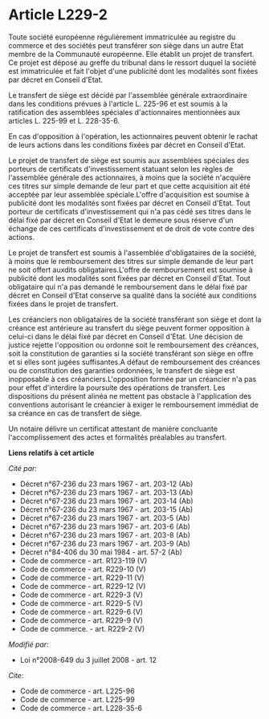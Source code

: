 # Article L229-2

Toute société européenne régulièrement immatriculée au registre du commerce et des sociétés peut transférer son siège dans un
autre Etat membre de la Communauté européenne. Elle établit un projet de transfert. Ce projet est déposé au greffe du
tribunal dans le ressort duquel la société est immatriculée et fait l'objet d'une publicité dont les modalités sont fixées
par décret en Conseil d'Etat. 

Le transfert de siège est décidé par l'assemblée générale extraordinaire dans les conditions prévues à l'article L. 225-96 et
est soumis à la ratification des assemblées spéciales d'actionnaires mentionnées aux articles L. 225-99 et L. 228-35-6.

En cas d'opposition à l'opération, les actionnaires peuvent obtenir le rachat de leurs actions dans les conditions fixées par
décret en Conseil d'Etat. 

Le projet de transfert de siège est soumis aux assemblées spéciales des porteurs de certificats d'investissement statuant
selon les règles de l'assemblée générale des actionnaires, à moins que la société n'acquière ces titres sur simple demande de
leur part et que cette acquisition ait été acceptée par leur assemblée spéciale.L'offre d'acquisition est soumise à publicité
dont les modalités sont fixées par décret en Conseil d'Etat. Tout porteur de certificats d'investissement qui n'a pas cédé
ses titres dans le délai fixé par décret en Conseil d'Etat le demeure sous réserve d'un échange de ces certificats
d'investissement et de droit de vote contre des actions. 

Le projet de transfert est soumis à l'assemblée d'obligataires de la société, à moins que le remboursement des titres sur
simple demande de leur part ne soit offert auxdits obligataires.L'offre de remboursement est soumise à publicité dont les
modalités sont fixées par décret en Conseil d'Etat. Tout obligataire qui n'a pas demandé le remboursement dans le délai fixé
par décret en Conseil d'Etat conserve sa qualité dans la société aux conditions fixées dans le projet de transfert. 

Les créanciers non obligataires de la société transférant son siège et dont la créance est antérieure au transfert du siège
peuvent former opposition à celui-ci dans le délai fixé par décret en Conseil d'Etat. Une décision de justice rejette
l'opposition ou ordonne soit le remboursement des créances, soit la constitution de garanties si la société transférant son
siège en offre et si elles sont jugées suffisantes.A défaut de remboursement des créances ou de constitution des garanties
ordonnées, le transfert de siège est inopposable à ces créanciers.L'opposition formée par un créancier n'a pas pour effet
d'interdire la poursuite des opérations de transfert. Les dispositions du présent alinéa ne mettent pas obstacle à
l'application des conventions autorisant le créancier à exiger le remboursement immédiat de sa créance en cas de transfert de
siège. 

Un notaire délivre un certificat attestant de manière concluante l'accomplissement des actes et formalités préalables au
transfert.

**Liens relatifs à cet article**

_Cité par_:

  - Décret n°67-236 du 23 mars 1967 - art. 203-12 (Ab)
  - Décret n°67-236 du 23 mars 1967 - art. 203-13 (Ab)
  - Décret n°67-236 du 23 mars 1967 - art. 203-14 (Ab)
  - Décret n°67-236 du 23 mars 1967 - art. 203-15 (Ab)
  - Décret n°67-236 du 23 mars 1967 - art. 203-5 (Ab)
  - Décret n°67-236 du 23 mars 1967 - art. 203-6 (Ab)
  - Décret n°67-236 du 23 mars 1967 - art. 203-8 (Ab)
  - Décret n°67-236 du 23 mars 1967 - art. 203-9 (Ab)
  - Décret n°84-406 du 30 mai 1984 - art. 57-2 (Ab)
  - Code de commerce - art. R123-119 (V)
  - Code de commerce - art. R229-10 (V)
  - Code de commerce - art. R229-11 (V)
  - Code de commerce - art. R229-12 (V)
  - Code de commerce - art. R229-3 (V)
  - Code de commerce - art. R229-5 (V)
  - Code de commerce - art. R229-6 (V)
  - Code de commerce - art. R229-9 (V)
  - Code de commerce. - art. R229-2 (V)

_Modifié par_:

  - Loi n°2008-649 du 3 juillet 2008 - art. 12

_Cite_:

  - Code de commerce - art. L225-96
  - Code de commerce - art. L225-99
  - Code de commerce - art. L228-35-6

